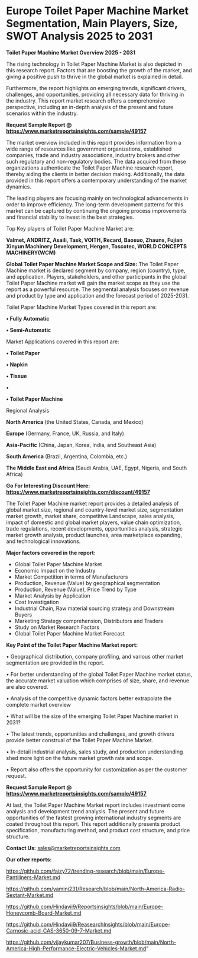 # Europe Toilet Paper Machine Market Segmentation, Main Players, Size, SWOT Analysis 2025 to 2031

<Strong> Toilet Paper Machine Market Overview 2025 - 2031</strong>

The rising technology in Toilet Paper Machine Market is also depicted in this research report. Factors that are boosting the growth of the market, and giving a positive push to thrive in the global market is explained in detail.

Furthermore, the report highlights on emerging trends, significant drivers, challenges, and opportunities, providing all necessary data for thriving in the industry. This report market research offers a comprehensive perspective, including an in-depth analysis of the present and future scenarios within the industry.

<strong>Request Sample Report @ <a href=https://www.marketreportsinsights.com/sample/49157>https://www.marketreportsinsights.com/sample/49157</a></strong>

The market overview included in this report provides information from a wide range of resources like government organizations, established companies, trade and industry associations, industry brokers and other such regulatory and non-regulatory bodies. The data acquired from these organizations authenticate the Toilet Paper Machine research report, thereby aiding the clients in better decision making. Additionally, the data provided in this report offers a contemporary understanding of the market dynamics.

The leading players are focusing mainly on technological advancements in order to improve efficiency. The long-term development patterns for this market can be captured by continuing the ongoing process improvements and financial stability to invest in the best strategies.

Top Key players of Toilet Paper Machine Market are:

<strong>Valmet, ANDRITZ, Asaili, Task, VOITH, Recard, Baosuo, Zhauns, Fujian Xinyun Machinery Development, Hergen, Toscotec, WORLD CONCEPTS MACHINERY(WCM)</strong>

<strong><b>Global Toilet Paper Machine Market Scope and Size:</b></strong>
The Toilet Paper Machine market is declared segment by company, region (country), type, and application. Players, stakeholders, and other participants in the global Toilet Paper Machine market will gain the market scope as they use the report as a powerful resource. The segmental analysis focuses on revenue and product by type and application and the forecast period of 2025-2031.

Toilet Paper Machine Market Types covered in this report are:

<strong>•  Fully Automatic

•  Semi-Automatic</strong>

Market Applications covered in this report are:

<strong>•  Toilet Paper

•  Napkin

•  Tissue

•  

•  Toilet Paper Machine</strong> 

Regional Analysis

<strong>North America</strong> (the United States, Canada, and Mexico)

<strong>Europe</strong> (Germany, France, UK, Russia, and Italy)

<strong>Asia-Pacific</strong> (China, Japan, Korea, India, and Southeast Asia)

<strong>South America</strong> (Brazil, Argentina, Colombia, etc.)

<strong>The Middle East and Africa</strong> (Saudi Arabia, UAE, Egypt, Nigeria, and South Africa)

<strong>Go For Interesting Discount Here: <a href=https://www.marketreportsinsights.com/discount/49157>https://www.marketreportsinsights.com/discount/49157</a></strong>

The Toilet Paper Machine market report provides a detailed analysis of global market size, regional and country-level market size, segmentation market growth, market share, competitive Landscape, sales analysis, impact of domestic and global market players, value chain optimization, trade regulations, recent developments, opportunities analysis, strategic market growth analysis, product launches, area marketplace expanding, and technological innovations.

<strong><b>Major factors covered in the report:</b></strong>
<ul>
  <li>Global Toilet Paper Machine Market </li>
  <li>Economic Impact on the Industry</li>
  <li>Market Competition in terms of Manufacturers</li>
  <li>Production, Revenue (Value) by geographical segmentation</li>
  <li>Production, Revenue (Value), Price Trend by Type</li>
  <li>Market Analysis by Application</li>
  <li>Cost Investigation</li>
  <li>Industrial Chain, Raw material sourcing strategy and Downstream Buyers</li>
  <li>Marketing Strategy comprehension, Distributors and Traders</li>
  <li>Study on Market Research Factors</li>
  <li>Global Toilet Paper Machine Market Forecast</li>
</ul>

<strong><b>Key Point of the Toilet Paper Machine Market report:</b></strong>

• Geographical distribution, company profiling, and various other market segmentation are provided in the report.

• For better understanding of the global Toilet Paper Machine market status, the accurate market valuation which comprises of size, share, and revenue are also covered.

• Analysis of the competitive dynamic factors better extrapolate the complete market overview

• What will be the size of the emerging Toilet Paper Machine market in 2031?

• The latest trends, opportunities and challenges, and growth drivers provide better construal of the Toilet Paper Machine Market.

• In-detail industrial analysis, sales study, and production understanding shed more light on the future market growth rate and scope.

• Report also offers the opportunity for customization as per the customer request.

<strong>Request Sample Report @ <a href=https://www.marketreportsinsights.com/sample/49157>https://www.marketreportsinsights.com/sample/49157</a></strong>

At last, the Toilet Paper Machine Market report includes investment come analysis and development trend analysis. The present and future opportunities of the fastest growing international industry segments are coated throughout this report. This report additionally presents product specification, manufacturing method, and product cost structure, and price structure.

<strong>Contact Us:</strong>
sales@marketreportsinsights.com

<strong>Our other reports:</strong>

<a href=https://github.com/faizy72/trending-research/blob/main/Europe-Pantiliners-Market.md>https://github.com/faizy72/trending-research/blob/main/Europe-Pantiliners-Market.md</a>

<a href=https://github.com/yamini231/Research/blob/main/North-America-Radio-Sextant-Market.md>https://github.com/yamini231/Research/blob/main/North-America-Radio-Sextant-Market.md</a>

<a href=https://github.com/Hindavii9/Reportsinsights/blob/main/Europe-Honeycomb-Board-Market.md>https://github.com/Hindavii9/Reportsinsights/blob/main/Europe-Honeycomb-Board-Market.md</a>

<a href=https://github.com/Hindavii9/ReasearchInsights/blob/main/Europe-Carnosic-acid-CAS-3650-09-7-Market.md>https://github.com/Hindavii9/ReasearchInsights/blob/main/Europe-Carnosic-acid-CAS-3650-09-7-Market.md</a>

<a href=https://github.com/vijaykumar207/Business-growth/blob/main/North-America-High-Performance-Electric-Vehicles-Market.md>https://github.com/vijaykumar207/Business-growth/blob/main/North-America-High-Performance-Electric-Vehicles-Market.md</a>"
